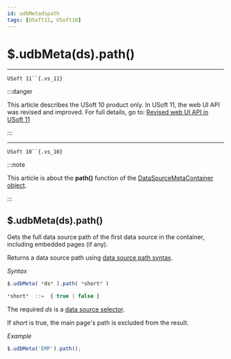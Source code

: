 ```yaml
---
id: udbMetadspath
tags: [USoft11, USoft10]
---
```

# $.udbMeta(ds).path()



----

`USoft 11``{.vs_11}`


:::danger

This article describes the USoft 10 product only.
In USoft 11, the web UI API was revised and improved. For full details, go to:
[Revised web UI API in USoft 11](/Web_and_app_UIs/UDB_udb/Revised_web_UI_API_in_USoft_11.md)

:::

----

`USoft 10``{.vs_10}`


:::note

This article is about the **path()** function of the [DataSourceMetaContainer object](/Web_and_app_UIs/UDB_DataSourceMetaContainer).

:::

## **$.udbMeta(ds).path()**

Gets the full data source path of the first data source in the container, including embedded pages (if any).

Returns a data source path using [data source path syntax](/Web_and_app_UIs/Data_sources/Data_source_path_syntax.md).

*Syntax*

```js
$.udbMeta( *ds* ).path( *short* )

*short*  ::=  { true | false }
```

The required *ds* is a [data source selector](/Web_and_app_UIs/UDB_DataSourceMetaContainer/UDB_DataSourceMetaContainer_object.md).

If *short* is true, the main page's path is excluded from the result.

*Example*

```js
$.udbMeta('EMP').path();

```

 